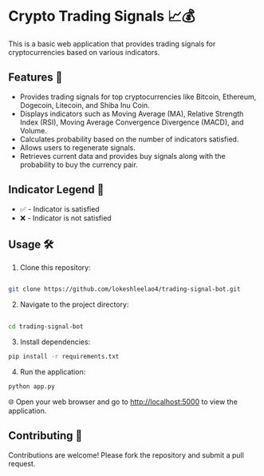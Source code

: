 
# Crypto Trading Signals 📈💰

This is a basic web application that provides trading signals for cryptocurrencies based on various indicators.

## Features 🚀

-   Provides trading signals for top cryptocurrencies like Bitcoin, Ethereum, Dogecoin, Litecoin, and Shiba Inu Coin.
-   Displays indicators such as Moving Average (MA), Relative Strength Index (RSI), Moving Average Convergence Divergence (MACD), and Volume.
-   Calculates probability based on the number of indicators satisfied.
-   Allows users to regenerate signals.
-   Retrieves current data and provides buy signals along with the probability to buy the currency pair.

## Indicator Legend 🚥

-   ✅ - Indicator is satisfied
-   ❌ - Indicator is not satisfied

## Usage 🛠️

1.  Clone this repository:

```bash

git clone https://github.com/lokeshleelao4/trading-signal-bot.git

  ```

2. Navigate to the project directory:
```bash
  
cd trading-signal-bot

```
3. Install dependencies:

```bash
pip install -r requirements.txt

```

4. Run the application:

  

```bash
python app.py
```

🌐 Open your web browser and go to [http://localhost:5000](http://localhost:5000) to view the application.

## Contributing 🤝

Contributions are welcome! Please fork the repository and submit a pull request.

